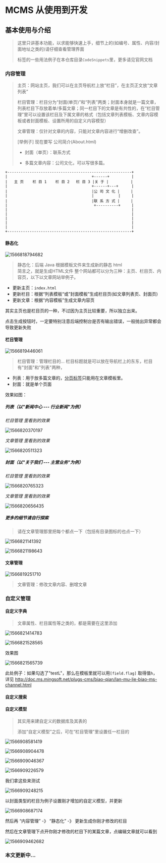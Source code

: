 # MCMS 从使用到开发

## 基本使用与介绍

>  这里只讲基本功能，以求能够快速上手，细节上的(如编号、属性、内容/封面地址之类的)请仔细查看管理界面
>
>  标签的一些用法例子在本仓库目录`CodeSnippets`里，更多请见官网文档

### 内容管理

> 主页：网站主页，我们可以在主页导航栏上放“栏目”，在主页正文放“文章列表”
>
> 栏目管理：栏目分为“封面(单页)”和“列表”两类；封面本身就是一篇文章，列表栏目下存放着单/多篇文章；同一栏目下的文章是有共性的，在“栏目管理”里可以设置该栏目及下属文章的格式（包括文章列表模板、文章内容模板或者封面模板、设置所用的自定义内容模型）
>
> 文章管理：仅针对文章的内容，只能对文章内容进行“增删改查”。
>
> [举例子] 现在要写 公司简介(About.html)
>
> - 封面（单页）：联系方式
>
> - 多篇文章内容：公司文化，可以写很多篇。
>
```
+--------------------------------------------------------+
|                                      +------+          |
|   主 页    栏 目 1    栏 目 2   栏 目 3 |关 于 |          |
|                                      +------+---+      |
|                                      |公 司 文 化 |     |
|                                      |           |     |
|                                      |联 系 方 式 |     |
|                                       +----------+     |
|                                                        |
|                                                        |
|                                                        |
|                                                        |
|                                                        |
+--------------------------------------------------------+

```

#### 静态化

![1566818794682](.assets/1566818794682.png)
> 静态化：后端 Java 根据模板文件来生成新的静态 html  
> 简言之，就是生成HTML文件
> 整个网站都可以分为三种：主页、栏目页、内容页，以下以文章网站举例子。

- 更新主页：`index.html`
- 更新栏目：根据“列表模板“或”封面模板”生成栏目页(如文章列表页、封面页)
- 更新文章：根据“内容模板”生成文章内容页

其实主页也是栏目页的一种，不过因为主页比较重要，所以独立出来。  

点击生成按钮时，一定要特别注意后端控制台是否有输出错误，一般抛出异常都会导致更新失败



#### 栏目管理

![1566819446061](.assets/1566819446061.png)
> 栏目管理：管理栏目的... 栏目标题就是可以放在导航栏上的东东，栏目有"封面"和"列表"两种，
 - 列表：用于放多篇文章的，[分页标签](http://doc.ms.mingsoft.net/plugs-cms/biao-qian/fen-ye-biao-qian-ms-page.html)只能用在文章模板里。
 - 封面：就是单个页面

效果如图：

##### 列表（以"新闻中心 --- 行业新闻"为例）

*栏目管理 里看到的效果*

![1566820370197](.assets/1566820370197.png)

*文章管理 里看到的效果*

![1566820511323](.assets/1566820511323.png)

##### 封面（以"关于我们 --- 主营业务"为例）

*栏目管理 里看到的效果*

![1566820765323](.assets/1566820765323.png)

*文章管理 里看到的效果*

![1566820656435](.assets/1566820656435.png)

##### 更多的细节请自行探索

> 请在文章管理那里把每个都点一下（包括有目录图标的也点一下）

![1566821141392](.assets/1566821141392.png)

![1566821198643](.assets/1566821198643.png)



#### 文章管理

![1566819251710](.assets/1566819251710.png)
> 文章管理：修改文章内容、删增文章
> 



### 自定义管理

#### 自定义字典

> 文章属性、栏目属性等之类的，都是需要在这里添加

![1566821414783](.assets/1566821414783.png)

![1566821528565](.assets/1566821528565.png)

效果图

![1566821565739](.assets/1566821565739.png)

此处例子：如果勾选了"testL"，那么在模板里就可以用`[field.flag]` 取得值`h`，详见 http://doc.ms.mingsoft.net/plugs-cms/biao-qian/lan-mu-lie-biao-ms-channel.html

#### 自定义搜索

#### 自定义模型

> 其实用来建自定义的数据库及其表的
>
> 添加“自定义模型”之后，可在“栏目管理”里设置任一栏目的

![1566908581419](.assets/1566908581419.png)

![1566908904478](.assets/1566908904478.png)

![1566909046367](.assets/1566909046367.png)

![1566909226579](.assets/1566909226579.png)

我们拿这些来测试

![1566909248215](.assets/1566909248215.png)

以封面类型的栏目为例子设置刚才增加的自定义模型，并更新

![1566908687174](.assets/1566908687174.png)

然后再 “内容管理” -》 “静态化” -》 更新生成你刚才修改的栏目

然后在文章管理下点开你刚才修改的栏目下的某篇文章，点编辑文章就可以看到

![1566909462682](.assets/1566909462682.png)

### 本文更新中...



